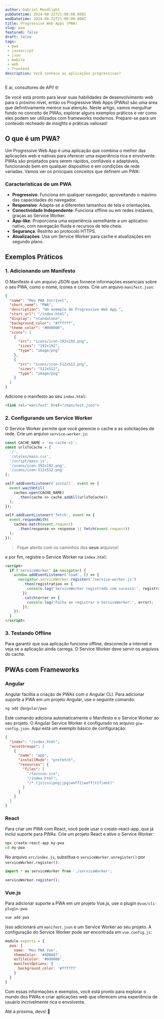 ```yaml
---
author: Gabriel Moodlight
pubDatetime: 2024-08-22T21:00:00.000Z
modDatetime: 2024-08-22T21:00:00.000Z
title: Progressive Web Apps (PWA)
slug: pwa
featured: false
draft: false
tags:
 - pwa
 - javascript
 - json
 - mobile
 - web
 - frontend
description: Você conhece as aplicações progressivas?
---
```



E aí, consultores de API! 🤓

Se você está pronto para levar suas habilidades de desenvolvimento web para o próximo nível, então os Progressive Web Apps (PWAs) são uma área que definitivamente merece sua atenção. Neste artigo, vamos mergulhar fundo no conceito de PWAs, explorar alguns exemplos práticos e ver como eles podem ser utilizados com frameworks modernos. Prepare-se para um conteúdo recheado de insights e práticas valiosas!

## O que é um PWA?
Um Progressive Web App é uma aplicação que combina o melhor das aplicações web e nativas para oferecer uma experiência rica e envolvente. PWAs são projetados para serem rápidos, confiáveis e adaptáveis, funcionando bem em qualquer dispositivo e em condições de rede variadas. Vamos ver os principais conceitos que definem um PWA:

### Características de um PWA
- **Progressivo**: Funciona em qualquer navegador, aproveitando o máximo das capacidades do navegador.
- **Responsivo**: Adapta-se a diferentes tamanhos de tela e orientações.
- **Conectividade Independente**: Funciona offline ou em redes instáveis, graças ao Service Worker.
- **App-like**: Proporciona uma experiência semelhante a um aplicativo nativo, com navegação fluida e recursos de tela cheia.
- **Segurança**: Restrito ao protocolo HTTPS.
- **Atualizações**: Usa um Service Worker para cache e atualizações em segundo plano.

## Exemplos Práticos
### 1. Adicionando um Manifesto
O Manifesto é um arquivo JSON que fornece informações essenciais sobre o seu PWA, como o nome, ícones e cores. Crie um arquivo `manifest.json`:
```json
{
  "name": "Meu PWA Incrível",
  "short_name": "PWA",
  "description": "Um exemplo de Progressive Web App.",
  "start_url": "/index.html",
  "display": "standalone",
  "background_color": "#ffffff",
  "theme_color": "#000000",
  "icons": [
    {
      "src": "icons/icon-192x192.png",
      "sizes": "192x192",
      "type": "image/png"
    },
    {
      "src": "icons/icon-512x512.png",
      "sizes": "512x512",
      "type": "image/png"
    }
  ]
}
```
Adicione o manifesto ao seu `index.html`:
```html
<link rel="manifest" href="/manifest.json">
```
### 2. Configurando um Service Worker
O Service Worker permite que você gerencie o cache e as solicitações de rede. Crie um arquivo `service-worker.js`:
```js
const CACHE_NAME = 'my-cache-v1';
const urlsToCache = [
  '/',
  '/styles/main.css',
  '/script/main.js',
  '/icons/icon-192x192.png',
  '/icons/icon-512x512.png'
];

self.addEventListener('install', event => {
  event.waitUntil(
    caches.open(CACHE_NAME)
      .then(cache => cache.addAll(urlsToCache))
  );
});

self.addEventListener('fetch', event => {
  event.respondWith(
    caches.match(event.request)
      .then(response => response || fetch(event.request))
  );
});
```
> Fique atento com os caminhos dos **seus** arquivos!

e por fim, registre o Service Worker na `ìndex.html`:
```html
<script>
  if ('serviceWorker' in navigator) {
    window.addEventListener('load', () => {
      navigator.serviceWorker.register('/service-worker.js')
        .then(registration => {
          console.log('ServiceWorker registrado com sucesso:', registration);
        })
        .catch(error => {
          console.log('Falha ao registrar o ServiceWorker:', error);
        });
    });
  }
</script>
```
### 3. Testando Offline
Para garantir que sua aplicação funcione offline, desconecte a internet e veja se a aplicação ainda carrega. O Service Worker deve servir os arquivos do cache.

## PWAs com Frameworks

### Angular
Angular facilita a criação de PWAs com o Angular CLI. Para adicionar suporte a PWA em um projeto Angular, use o seguinte comando:
```bash
ng add @angular/pwa
```
Este comando adiciona automaticamente o Manifesto e o Service Worker ao seu projeto. O Angular Service Worker é configurado no arquivo `gsw-config.json`. Aqui está um exemplo básico de configuração:
```json
{
  "index": "/index.html",
  "assetGroups": [
    {
      "name": "app",
      "installMode": "prefetch",
      "resources": {
        "files": [
          "/favicon.ico",
          "/index.html",
          "/*.(js|css|png|jpg|woff2|woff|ttf|eot)"
        ]
      }
    }
  ]
}
```
### React
Para criar um PWA com React, você pode usar o create-react-app, que já inclui suporte para PWAs. Crie um projeto React e ative o Service Worker:
```bash
npx create-react-app my-pwa
cd my-pwa
```
No arquivo `src/index.js`, substitua o `serviceWorker.unregister()` por `serviceWorker.register()`:
```js
import * as serviceWorker from './serviceWorker';

serviceWorker.register();
```

### Vue.js
Para adicionar suporte a PWA em um projeto Vue.js, use o plugin `@vue/cli-plugin-pwa`:
```bash
vue add pwa
```
Isso adicionará um `manifest.json` e um Service Worker ao seu projeto. A configuração do Service Worker pode ser encontrada em `vue.config.js`:
```js
module.exports = {
  pwa: {
    name: 'Meu PWA Vue',
    themeColor: '#4DBA87',
    msTileColor: '#000000',
    manifestOptions: {
      background_color: '#ffffff'
    }
  }
}
```

Com essas informações e exemplos, você está pronto para explorar o mundo dos PWAs e criar aplicações web que oferecem uma experiência de usuário incrivelmente rica e envolvente.

Até a próxima, devs! 🚀